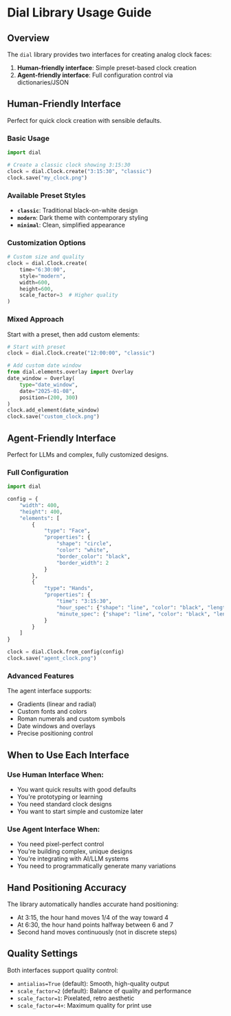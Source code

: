 # Dial Library Usage Guide

## Overview

The `dial` library provides two interfaces for creating analog clock faces:

1. **Human-friendly interface**: Simple preset-based clock creation
2. **Agent-friendly interface**: Full configuration control via dictionaries/JSON

## Human-Friendly Interface

Perfect for quick clock creation with sensible defaults.

### Basic Usage

```python
import dial

# Create a classic clock showing 3:15:30
clock = dial.Clock.create("3:15:30", "classic")
clock.save("my_clock.png")
```

### Available Preset Styles

- **`classic`**: Traditional black-on-white design
- **`modern`**: Dark theme with contemporary styling  
- **`minimal`**: Clean, simplified appearance

### Customization Options

```python
# Custom size and quality
clock = dial.Clock.create(
    time="6:30:00",
    style="modern", 
    width=600,
    height=600,
    scale_factor=3  # Higher quality
)
```

### Mixed Approach

Start with a preset, then add custom elements:

```python
# Start with preset
clock = dial.Clock.create("12:00:00", "classic")

# Add custom date window
from dial.elements.overlay import Overlay
date_window = Overlay(
    type="date_window",
    date="2025-01-08",
    position=(200, 300)
)
clock.add_element(date_window)
clock.save("custom_clock.png")
```

## Agent-Friendly Interface

Perfect for LLMs and complex, fully customized designs.

### Full Configuration

```python
import dial

config = {
    "width": 400,
    "height": 400,
    "elements": [
        {
            "type": "Face",
            "properties": {
                "shape": "circle",
                "color": "white",
                "border_color": "black",
                "border_width": 2
            }
        },
        {
            "type": "Hands", 
            "properties": {
                "time": "3:15:30",
                "hour_spec": {"shape": "line", "color": "black", "length": 0.5, "width": 6},
                "minute_spec": {"shape": "line", "color": "black", "length": 0.8, "width": 4}
            }
        }
    ]
}

clock = dial.Clock.from_config(config)
clock.save("agent_clock.png")
```

### Advanced Features

The agent interface supports:
- Gradients (linear and radial)
- Custom fonts and colors
- Roman numerals and custom symbols
- Date windows and overlays
- Precise positioning control

## When to Use Each Interface

### Use Human Interface When:
- You want quick results with good defaults
- You're prototyping or learning
- You need standard clock designs
- You want to start simple and customize later

### Use Agent Interface When:
- You need pixel-perfect control
- You're building complex, unique designs
- You're integrating with AI/LLM systems
- You need to programmatically generate many variations

## Hand Positioning Accuracy

The library automatically handles accurate hand positioning:
- At 3:15, the hour hand moves 1/4 of the way toward 4
- At 6:30, the hour hand points halfway between 6 and 7
- Second hand moves continuously (not in discrete steps)

## Quality Settings

Both interfaces support quality control:
- `antialias=True` (default): Smooth, high-quality output
- `scale_factor=2` (default): Balance of quality and performance
- `scale_factor=1`: Pixelated, retro aesthetic
- `scale_factor=4+`: Maximum quality for print use